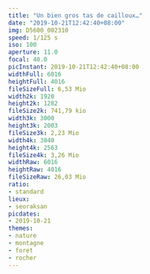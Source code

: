 ```yaml
---
title: "Un bien gros tas de cailloux…"
date: "2019-10-21T12:42:40+08:00"
img: D5600_002310
speed: 1/125 s
iso: 100
aperture: 11.0
focal: 40.0
picInstant: 2019-10-21T12:42:40+08:00
widthFull: 6016
heightFull: 4016
fileSizeFull: 6,53 Mio
width2k: 1920
height2k: 1282
fileSize2k: 741,79 kio
width3k: 3000
height3k: 2003
fileSize3k: 2,23 Mio
width4k: 3840
height4k: 2563
fileSize4k: 3,26 Mio
widthRaw: 6016
heightRaw: 4016
fileSizeRaw: 26,03 Mio
ratio:
- standard
lieux:
- seoraksan
picdates:
- 2019-10-21
themes:
- nature
- montagne
- foret
- rocher
---
```


